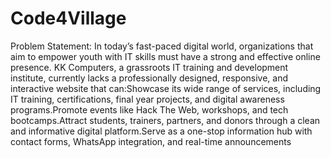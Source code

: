 # Code4Village
Problem Statement:
In today’s fast-paced digital world, organizations that aim to empower youth with IT skills must have a strong and effective online presence. KK Computers, a grassroots IT training and development institute, currently lacks a professionally designed, responsive, and interactive website that can:Showcase its wide range of services, including IT training, certifications, final year projects, and digital awareness programs.Promote events like Hack The Web, workshops, and tech bootcamps.Attract students, trainers, partners, and donors through a clean and informative digital platform.Serve as a one-stop information hub with contact forms, WhatsApp integration, and real-time announcements
